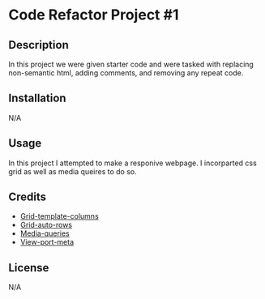 # Code Refactor Project #1

## Description

In this project we were given starter code and were tasked with replacing non-semantic html, adding comments, and removing any repeat code.

## Installation

N/A

## Usage

In this project I attempted to make a responive webpage. I incorparted css grid as well as media queires to do so. 

## Credits

- [Grid-template-columns](https://developer.mozilla.org/en-US/docs/Web/CSS/grid-template-columns)
- [Grid-auto-rows](https://developer.mozilla.org/en-US/docs/Web/CSS/grid-template-rows)
- [Media-queries](https://developer.mozilla.org/en-US/docs/Web/CSS/Media_Queries/Using_media_queries)
- [View-port-meta](https://developer.mozilla.org/en-US/docs/Web/HTML/Viewport_meta_tag)
## License

N/A
